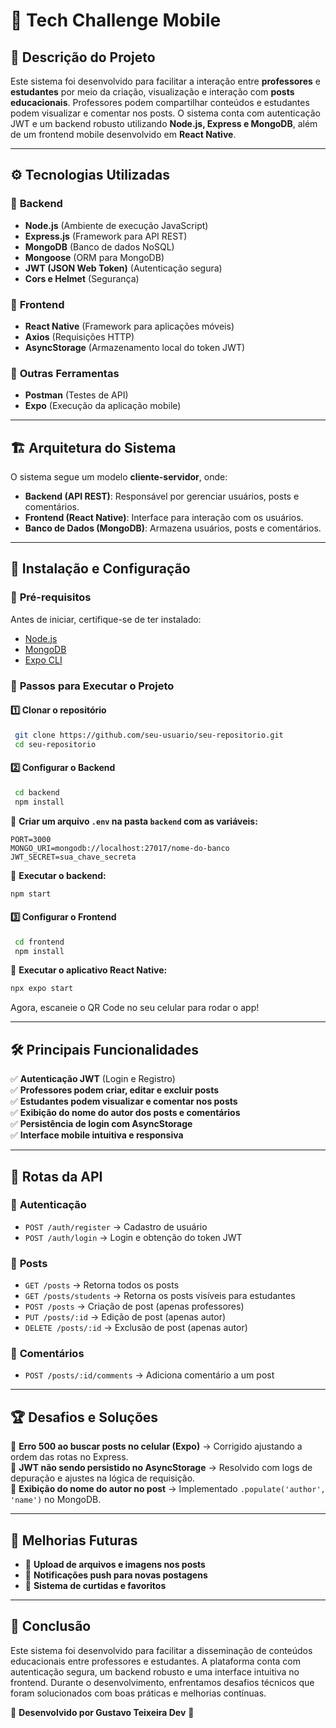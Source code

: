 # 📌 **Tech Challenge Mobile**

## 📝 **Descrição do Projeto**
Este sistema foi desenvolvido para facilitar a interação entre **professores** e **estudantes** por meio da criação, visualização e interação com **posts educacionais**. Professores podem compartilhar conteúdos e estudantes podem visualizar e comentar nos posts. O sistema conta com autenticação JWT e um backend robusto utilizando **Node.js, Express e MongoDB**, além de um frontend mobile desenvolvido em **React Native**.

---

## ⚙ **Tecnologias Utilizadas**
### 🔹 **Backend**
- **Node.js** (Ambiente de execução JavaScript)
- **Express.js** (Framework para API REST)
- **MongoDB** (Banco de dados NoSQL)
- **Mongoose** (ORM para MongoDB)
- **JWT (JSON Web Token)** (Autenticação segura)
- **Cors e Helmet** (Segurança)

### 🔹 **Frontend**
- **React Native** (Framework para aplicações móveis)
- **Axios** (Requisições HTTP)
- **AsyncStorage** (Armazenamento local do token JWT)

### 🔹 **Outras Ferramentas**
- **Postman** (Testes de API)
- **Expo** (Execução da aplicação mobile)

---

## 🏗 **Arquitetura do Sistema**
O sistema segue um modelo **cliente-servidor**, onde:
- **Backend (API REST)**: Responsável por gerenciar usuários, posts e comentários.
- **Frontend (React Native)**: Interface para interação com os usuários.
- **Banco de Dados (MongoDB)**: Armazena usuários, posts e comentários.

---

## 🚀 **Instalação e Configuração**
### 🔹 **Pré-requisitos**
Antes de iniciar, certifique-se de ter instalado:
- [Node.js](https://nodejs.org/)
- [MongoDB](https://www.mongodb.com/try/download/community)
- [Expo CLI](https://docs.expo.dev/get-started/installation/)

### 🔹 **Passos para Executar o Projeto**
#### **1️⃣ Clonar o repositório**
```sh
 git clone https://github.com/seu-usuario/seu-repositorio.git
 cd seu-repositorio
```
#### **2️⃣ Configurar o Backend**
```sh
 cd backend
 npm install
```
📌 **Criar um arquivo `.env` na pasta `backend` com as variáveis:**
```env
PORT=3000
MONGO_URI=mongodb://localhost:27017/nome-do-banco
JWT_SECRET=sua_chave_secreta
```
🔹 **Executar o backend:**
```sh
npm start
```

#### **3️⃣ Configurar o Frontend**
```sh
 cd frontend
 npm install
```
🔹 **Executar o aplicativo React Native:**
```sh
npx expo start
```
Agora, escaneie o QR Code no seu celular para rodar o app!

---

## 🛠 **Principais Funcionalidades**
✅ **Autenticação JWT** (Login e Registro)  
✅ **Professores podem criar, editar e excluir posts**  
✅ **Estudantes podem visualizar e comentar nos posts**  
✅ **Exibição do nome do autor dos posts e comentários**  
✅ **Persistência de login com AsyncStorage**  
✅ **Interface mobile intuitiva e responsiva**  

---

## 📌 **Rotas da API**
### 🔹 **Autenticação**
- `POST /auth/register` → Cadastro de usuário
- `POST /auth/login` → Login e obtenção do token JWT

### 🔹 **Posts**
- `GET /posts` → Retorna todos os posts
- `GET /posts/students` → Retorna os posts visíveis para estudantes
- `POST /posts` → Criação de post (apenas professores)
- `PUT /posts/:id` → Edição de post (apenas autor)
- `DELETE /posts/:id` → Exclusão de post (apenas autor)

### 🔹 **Comentários**
- `POST /posts/:id/comments` → Adiciona comentário a um post

---

## 🏆 **Desafios e Soluções**
🔹 **Erro 500 ao buscar posts no celular (Expo)** → Corrigido ajustando a ordem das rotas no Express.  
🔹 **JWT não sendo persistido no AsyncStorage** → Resolvido com logs de depuração e ajustes na lógica de requisição.  
🔹 **Exibição do nome do autor no post** → Implementado `.populate('author', 'name')` no MongoDB.  

---

## 📢 **Melhorias Futuras**
- 🔹 **Upload de arquivos e imagens nos posts**
- 🔹 **Notificações push para novas postagens**
- 🔹 **Sistema de curtidas e favoritos**

---

## 🎯 **Conclusão**
Este sistema foi desenvolvido para facilitar a disseminação de conteúdos educacionais entre professores e estudantes. A plataforma conta com autenticação segura, um backend robusto e uma interface intuitiva no frontend. Durante o desenvolvimento, enfrentamos desafios técnicos que foram solucionados com boas práticas e melhorias contínuas.

📌 **Desenvolvido por Gustavo Teixeira Dev** 🚀

